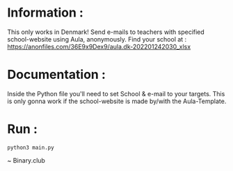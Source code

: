# Information : 
This only works in Denmark!
Send e-mails to teachers with specified school-website using Aula, anonymously.
Find your school at : 
https://anonfiles.com/36E9x9Dex9/aula.dk-202201242030_xlsx

# Documentation :
Inside the Python file you'll need to set School & e-mail to your targets.
This is only gonna work if the school-website is made by/with the Aula-Template.

# Run :
```
python3 main.py
```

~ Binary.club
